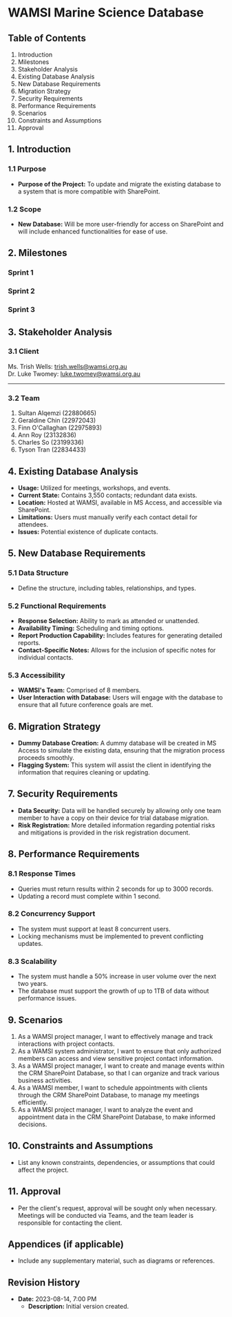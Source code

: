# WAMSI Marine Science Database

## Table of Contents
1. Introduction
2. Milestones 
3. Stakeholder Analysis
4. Existing Database Analysis
5. New Database Requirements
6. Migration Strategy
7. Security Requirements
8. Performance Requirements
9. Scenarios
10. Constraints and Assumptions
11. Approval

## 1. Introduction
### 1.1 Purpose
- **Purpose of the Project:** To update and migrate the existing database to a system that is more compatible with SharePoint.

### 1.2 Scope
- **New Database:** Will be more user-friendly for access on SharePoint and will include enhanced functionalities for ease of use.


## 2. Milestones 

### Sprint 1

### Sprint 2

### Sprint 3


## 3. Stakeholder Analysis
### 3.1 Client  
  Ms. Trish Wells: [trish.wells@wamsi.org.au](mailto:trish.wells@wamsi.org.au)  
  Dr. Luke Twomey: [luke.twomey@wamsi.org.au](mailto:luke.twomey@wamsi.org.au)

  ---
  
### 3.2 Team
1. Sultan Alqemzi (22880665)
2. Geraldine Chin (22972043)
3. Finn O'Callaghan (22975893)
4. Ann Roy (23132836)
5. Charles So (23199336)
6. Tyson Tran (22834433)

## 4. Existing Database Analysis

* **Usage:** Utilized for meetings, workshops, and events.
* **Current State:** Contains 3,550 contacts; redundant data exists.
* **Location:** Hosted at WAMSI, available in MS Access, and accessible via SharePoint.
* **Limitations:** Users must manually verify each contact detail for attendees.
* **Issues:** Potential existence of duplicate contacts.

## 5. New Database Requirements
### 5.1 Data Structure
- Define the structure, including tables, relationships, and types.

### 5.2 Functional Requirements
* **Response Selection:** Ability to mark as attended or unattended.
* **Availability Timing:** Scheduling and timing options.
* **Report Production Capability:** Includes features for generating detailed reports.
* **Contact-Specific Notes:** Allows for the inclusion of specific notes for individual contacts.

### 5.3 Accessibility
* **WAMSI's Team:** Comprised of 8 members.
* **User Interaction with Database:** Users will engage with the database to ensure that all future conference goals are met.

## 6. Migration Strategy
* **Dummy Database Creation:** A dummy database will be created in MS Access to simulate the existing data, ensuring that the migration process proceeds smoothly.
* **Flagging System:** This system will assist the client in identifying the information that requires cleaning or updating.


## 7. Security Requirements
* **Data Security:** Data will be handled securely by allowing only one team member to have a copy on their device for trial database migration.
* **Risk Registration:** More detailed information regarding potential risks and mitigations is provided in the risk registration document.

## 8. Performance Requirements

### 8.1 Response Times
- Queries must return results within 2 seconds for up to 3000 records.
- Updating a record must complete within 1 second.

### 8.2 Concurrency Support
- The system must support at least 8 concurrent users.
- Locking mechanisms must be implemented to prevent conflicting updates.

### 8.3 Scalability
- The system must handle a 50% increase in user volume over the next two years.
- The database must support the growth of up to 1TB of data without performance issues.

## 9. Scenarios
1. As a WAMSI project manager, I want to effectively manage and track interactions with project contacts.
2. As a WAMSI system administrator, I want to ensure that only authorized members can access and view sensitive project contact information.
3. As a WAMSI project manager, I want to create and manage events within the CRM SharePoint Database, so that I can organize and track various business activities.
4. As a WAMSI member, I want to schedule appointments with clients through the CRM SharePoint Database, to manage my meetings efficiently.
5. As a WAMSI project manager, I want to analyze the event and appointment data in the CRM SharePoint Database, to make informed decisions.

## 10. Constraints and Assumptions
- List any known constraints, dependencies, or assumptions that could affect the project.

## 11. Approval
- Per the client's request, approval will be sought only when necessary. Meetings will be conducted via Teams, and the team leader is responsible for contacting the client.


## Appendices (if applicable)
- Include any supplementary material, such as diagrams or references.

## Revision History
- **Date:** 2023-08-14, 7:00 PM
  - **Description:** Initial version created.
